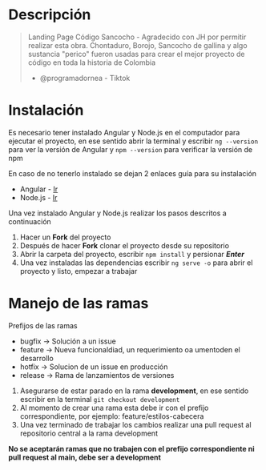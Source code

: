 # Descripción

> Landing Page Código Sancocho - Agradecido con JH por permitir realizar esta obra.
> Chontaduro, Borojo, Sancocho de gallina y algo sustancia "perico" fueron usadas para crear el mejor proyecto de código en toda la historia de Colombia
> - @programadornea - Tiktok


# Instalación

Es necesario tener instalado Angular y Node.js en el computador para ejecutar el proyecto, en ese sentido abrir la terminal y escribir
`ng --version` para ver la versión de Angular y `npm --version` para verificar la versión de npm

En caso de no tenerlo instalado se dejan 2 enlaces guía para su instalación

* Angular - [Ir](https://desarrolloweb.com/articulos/angular-cli.html)
* Node.js - [Ir](https://www.cursosgis.com/como-instalar-node-js-y-npm-en-4-pasos/)

Una vez instalado Angular y Node.js realizar los pasos descritos a continuación

1. Hacer un **Fork** del proyecto
1. Después de hacer **Fork** clonar el proyecto desde su repositorio
2. Abrir la carpeta del proyecto, escribir `npm install` y persionar __*Enter*__
3. Una vez instaladas las dependencias escribir `ng serve -o` para abrir el proyecto y listo, empezar a trabajar


# Manejo de las ramas

Prefijos de las ramas

* bugfix -> Solución a un issue
* feature -> Nueva funcionaldiad, un requerimiento oa umentoden el desarrollo
* hotfix -> Solucion de un issue en producción
* release -> Rama de lanzamientos de versiones

1. Asegurarse de estar parado en la rama **development**, en ese sentido escribir en la terminal `git checkout development` 
2. Al momento de crear una rama esta debe ir con el prefijo correspondiente, por ejemplo: feature/estilos-cabecera
3. Una vez terminado de trabajar los cambios realizar una pull request al repositorio central a la rama development

**No se aceptarán ramas que no trabajen con el prefijo correspondiente ni pull request al main, debe ser a development**


